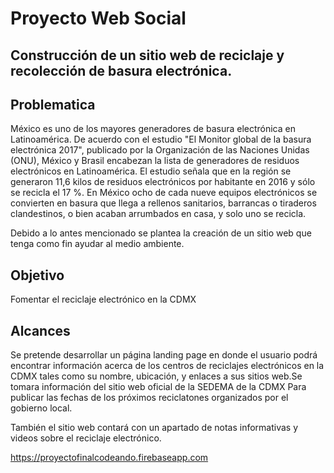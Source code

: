 # Proyecto Web Social
## Construcción de un sitio web de reciclaje y recolección de basura electrónica.

## Problematica

México es uno de los mayores generadores de basura electrónica en Latinoamérica.
De acuerdo con el estudio "El Monitor global de la basura electrónica 2017", publicado por la Organización de las Naciones Unidas (ONU), México y Brasil encabezan la lista de generadores de residuos electrónicos en Latinoamérica. El estudio señala que en la región se generaron 11,6 kilos de residuos electrónicos por habitante en 2016 y sólo se recicla el 17 %.
En México ocho de cada nueve equipos electrónicos se convierten en basura que llega a rellenos sanitarios, barrancas o tiraderos clandestinos, o bien acaban arrumbados en casa, y solo uno se recicla.

Debido a lo antes mencionado se plantea la creación de un sitio web  que tenga como fin ayudar al medio ambiente.


## Objetivo
Fomentar el reciclaje electrónico en la CDMX


## Alcances 
Se pretende desarrollar un página  landing page en donde el usuario podrá encontrar información acerca de los centros de reciclajes electrónicos en la CDMX tales como su nombre, ubicación, y enlaces a sus sitios web.Se tomara información del sitio web oficial de la SEDEMA de la CDMX  Para publicar las fechas de los próximos reciclatones organizados por el gobierno local.

También el sitio web  contará con un apartado de notas informativas  y videos sobre el reciclaje electrónico.

https://proyectofinalcodeando.firebaseapp.com






